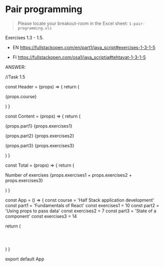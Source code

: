 
# Pair programming

> Please locate your breakout-room in the Excel sheet: `1-pair-programming.xls`


Exercises 1.3 - 1.5.

- EN
https://fullstackopen.com/en/part1/java_script#exercises-1-3-1-5

- FI
https://fullstackopen.com/osa1/java_scriptia#tehtavat-1-3-1-5

ANSWER:

//Task 1.5

const Header = (props) => {
  return (
    <div>
      <p>{props.course}</p>
    </div>
  )
}

const Content = (props) => {
  return (
    <div>
      <p>
        {props.part1} {props.exercises1}
      </p>
      <p>
        {props.part2} {props.exercises2}
      </p>
      <p>
        {props.part3} {props.exercises3}
      </p>
    </div>
  )
}

const Total = (props) => {
  return (
    <div>
      <p>Number of exercises {props.exercises1 + props.exercises2 + props.exercises3}</p>
    </div>
  )
}

const App = () => {
  const course = 'Half Stack application development'
  const part1 = 'Fundamentals of React'
  const exercises1 = 10
  const part2 = 'Using props to pass data'
  const exercises2 = 7
  const part3 = 'State of a component'
  const exercises3 = 14

  return (
    <div>
      <Header course={course} />
      <Content part1={part1} part2={part2} part3={part3} exercises1={exercises1} exercises2={exercises2} exercises3={exercises3}  />
      <Total exercises1={exercises1} exercises2={exercises2} exercises3={exercises3} />
    </div>
  )
}

export default App

